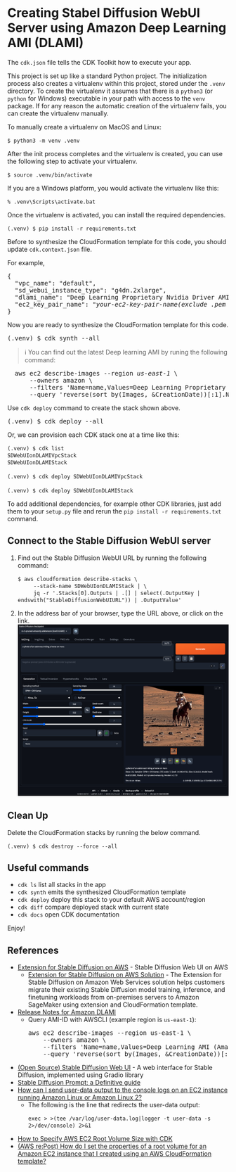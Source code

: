 
# Creating Stabel Diffusion WebUI Server using Amazon Deep Learning AMI (DLAMI)

The `cdk.json` file tells the CDK Toolkit how to execute your app.

This project is set up like a standard Python project. The initialization
process also creates a virtualenv within this project, stored under the `.venv`
directory.  To create the virtualenv it assumes that there is a `python3`
(or `python` for Windows) executable in your path with access to the `venv`
package. If for any reason the automatic creation of the virtualenv fails,
you can create the virtualenv manually.

To manually create a virtualenv on MacOS and Linux:

```
$ python3 -m venv .venv
```

After the init process completes and the virtualenv is created, you can use the following
step to activate your virtualenv.

```
$ source .venv/bin/activate
```

If you are a Windows platform, you would activate the virtualenv like this:

```
% .venv\Scripts\activate.bat
```

Once the virtualenv is activated, you can install the required dependencies.

```
(.venv) $ pip install -r requirements.txt
```

Before to synthesize the CloudFormation template for this code, you should update `cdk.context.json` file.

For example,

<pre>
{
  "vpc_name": "default",
  "sd_webui_instance_type": "g4dn.2xlarge",
  "dlami_name": "Deep Learning Proprietary Nvidia Driver AMI GPU PyTorch 2.0.1 (Amazon Linux 2) 20240206",
  "ec2_key_pair_name": "<i>your-ec2-key-pair-name(exclude .pem extension)</i>"
}
</pre>

Now you are ready to synthesize the CloudFormation template for this code.

<pre>
(.venv) $ cdk synth --all
</pre>

> :information_source: You can find out the latest Deep learning AMI by runing the following command:
<pre>
  aws ec2 describe-images --region <i>us-east-1</i> \
      --owners amazon \
      --filters 'Name=name,Values=Deep Learning Proprietary Nvidia Driver AMI GPU PyTorch 2.0.1 (Amazon Linux 2) ????????' 'Name=state,Values=available' \
      --query 'reverse(sort_by(Images, &CreationDate))[:1].Name'
</pre>

Use `cdk deploy` command to create the stack shown above.

<pre>
(.venv) $ cdk deploy --all
</pre>

Or, we can provision each CDK stack one at a time like this:

```
(.venv) $ cdk list
SDWebUIonDLAMIVpcStack
SDWebUIonDLAMIStack

(.venv) $ cdk deploy SDWebUIonDLAMIVpcStack

(.venv) $ cdk deploy SDWebUIonDLAMIStack
```

To add additional dependencies, for example other CDK libraries, just add
them to your `setup.py` file and rerun the `pip install -r requirements.txt`
command.

## Connect to the Stable Diffusion WebUI server

1. Find out the Stable Diffusion WebUI URL by running the following command:
   ```
   $ aws cloudformation describe-stacks \
        --stack-name SDWebUIonDLAMIStack | \
        jq -r '.Stacks[0].Outputs | .[] | select(.OutputKey | endswith("StableDiffusionWebUIURL")) | .OutputValue'
   ```
2. In the address bar of your browser, type the URL above, or click on the link.
   ![Stable_Diffusion_WebUI_Screenshot](./SD-WebUI-Screenshot.png)

## Clean Up

Delete the CloudFormation stacks by running the below command.

```
(.venv) $ cdk destroy --force --all
```

## Useful commands

 * `cdk ls`          list all stacks in the app
 * `cdk synth`       emits the synthesized CloudFormation template
 * `cdk deploy`      deploy this stack to your default AWS account/region
 * `cdk diff`        compare deployed stack with current state
 * `cdk docs`        open CDK documentation

Enjoy!

## References

 * [Extension for Stable Diffusion on AWS](https://awslabs.github.io/stable-diffusion-aws-extension/en/) - Stable Diffusion Web UI on AWS
   * [Extension for Stable Diffusion on AWS Solution](https://aws.amazon.com/campaigns/aigc/solutions/stable-diffusion-aws-extension/) - The Extension for Stable Diffusion on Amazon Web Services solution helps customers migrate their existing Stable Diffusion model training, inference, and finetuning workloads from on-premises servers to Amazon SageMaker using extension and CloudFormation template.
 * [Release Notes for Amazon DLAMI](https://docs.aws.amazon.com/dlami/latest/devguide/appendix-ami-release-notes.html)
   * Query AMI-ID with AWSCLI (example region is `us-east-1`):
     <pre>
     aws ec2 describe-images --region us-east-1 \
         --owners amazon \
         --filters 'Name=name,Values=Deep Learning AMI (Amazon Linux 2) Version ??.?' 'Name=state,Values=available' \
         --query 'reverse(sort_by(Images, &CreationDate))[:1].Name'
     </pre>
 * [(Open Source) Stable Diffusion Web UI](https://github.com/AUTOMATIC1111/stable-diffusion-webui.git) - A web interface for Stable Diffusion, implemented using Gradio library
 * [Stable Diffusion Prompt: a Definitive guide](https://stable-diffusion-art.com/prompt-guide/)
 * [How can I send user-data output to the console logs on an EC2 instance running Amazon Linux or Amazon Linux 2?](https://aws.amazon.com/premiumsupport/knowledge-center/ec2-linux-log-user-data/)
   * The following is the line that redirects the user-data output:
     ```
     exec > >(tee /var/log/user-data.log|logger -t user-data -s 2>/dev/console) 2>&1
     ```
 * [How to Specify AWS EC2 Root Volume Size with CDK](https://davidagood.com/aws-ec2-cdk-specify-root-volume-size/)
 * [(AWS re:Post) How do I set the properties of a root volume for an Amazon EC2 instance that I created using an AWS CloudFormation template?](https://repost.aws/knowledge-center/cloudformation-root-volume-property)
